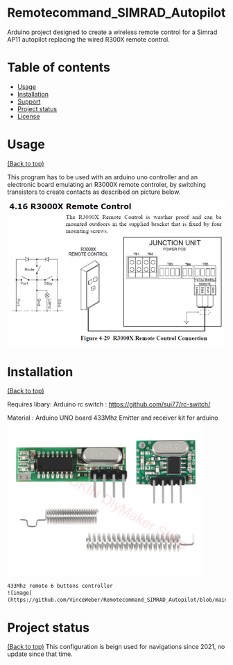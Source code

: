 # Remotecommand_SIMRAD_Autopilot

  Arduino project designed to create a wireless remote control for a Simrad AP11 autopilot replacing the wired R300X remote control.


# Table of contents

- [Usage](#usage)
- [Installation](#installation)
- [Support](#Support)
- [Project status](#Project-status)
- [License](#license)


# Usage
[(Back to top)](#table-of-contents)

  This program has to be used with an arduino uno controller and an electronic board emulating an R3000X remote controler, by switching transistors to create contacts as described on picture below.
  
  ![image](https://github.com/VinceWeber/Remotecommand_SIMRAD_Autopilot/blob/main/user674_pic26920_1485777873.jpg)

# Installation

[(Back to top)](#table-of-contents)
  
  Requires libary:   Arduino rc switch : https://github.com/sui77/rc-switch/

  Material :
    Arduino UNO board
    433Mhz Emitter and receiver kit for arduino
    ![image](https://github.com/VinceWeber/Remotecommand_SIMRAD_Autopilot/blob/main/433Mhz%20emitterreceiver.png)
    
    433Mhz remote 6 buttons controller
    ![image](https://github.com/VinceWeber/Remotecommand_SIMRAD_Autopilot/blob/main/433Mhz%20emitterreceiver.png)
      
      
# Project status

[(Back to top)](#table-of-contents)
    This configuration is beign used for navigations since 2021, no update since that time.
